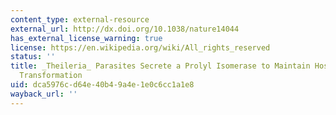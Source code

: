 ```yaml
---
content_type: external-resource
external_url: http://dx.doi.org/10.1038/nature14044
has_external_license_warning: true
license: https://en.wikipedia.org/wiki/All_rights_reserved
status: ''
title: _Theileria_ Parasites Secrete a Prolyl Isomerase to Maintain Host Leukocyte
  Transformation
uid: dca5976c-d64e-40b4-9a4e-1e0c6cc1a1e8
wayback_url: ''
---
```

